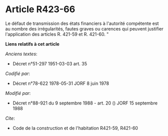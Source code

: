 # Article R423-66

Le défaut de transmission des états financiers à l'autorité compétente est au nombre des irrégularités, fautes graves ou
carences qui peuvent justifier l'application des articles R. 421-59 et R. 421-60. "

**Liens relatifs à cet article**

_Anciens textes_:

  - Décret n°51-297 1951-03-03 art. 35

_Codifié par_:

  - Décret n°78-622 1978-05-31 JORF 8 juin 1978

_Modifié par_:

  - Décret n°88-921 du 9 septembre 1988 - art. 20 () JORF 15 septembre 1988

_Cite_:

  - Code de la construction et de l'habitation R421-59, R421-60
